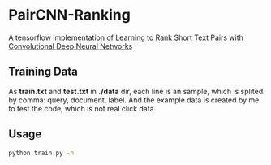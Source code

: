 # PairCNN-Ranking
A tensorflow implementation of [Learning to Rank Short Text Pairs with Convolutional Deep Neural Networks](http://disi.unitn.it/~severyn/papers/sigir-2015-long.pdf)

## Training Data
As **train.txt** and **test.txt** in **./data** dir, each line is an sample, which is splited by comma: query, document, label. And the example data is created by me to test the code, which is not real click data.

## Usage
```bash
python train.py -h
```
